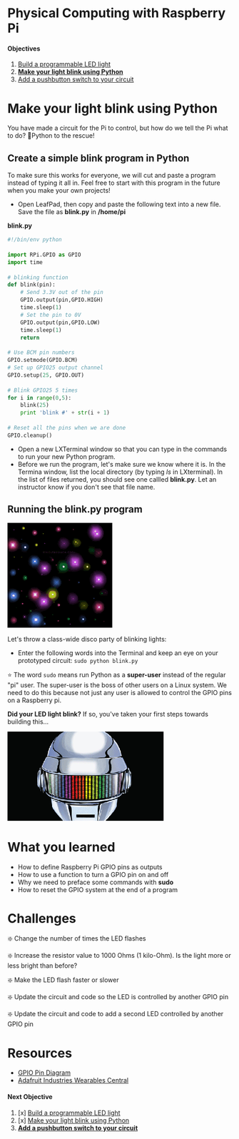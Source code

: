 Physical Computing with Raspberry Pi
====================================

#### Objectives
1. [Build a programmable LED light](01-led.md)
2. **[Make your light blink using Python](02-programming.md)**
3. [Add a pushbutton switch to your circuit](03-switch.md)

# Make your light blink using Python

You have made a circuit for the Pi to control, but how do we tell the Pi what to do? :snake:Python to the rescue!

## Create a simple blink program in Python

To make sure this works for everyone, we will cut and paste a program instead of typing it all in. Feel free to start with this program in the future when you make your own projects!

* Open LeafPad, then copy and paste the following text into a new file. Save the file as **blink.py** in **/home/pi**

**blink.py**

```python
#!/bin/env python

import RPi.GPIO as GPIO
import time

# blinking function
def blink(pin):
    # Send 3.3V out of the pin    
    GPIO.output(pin,GPIO.HIGH)
    time.sleep(1)
    # Set the pin to 0V
    GPIO.output(pin,GPIO.LOW)
    time.sleep(1)
    return

# Use BCM pin numbers
GPIO.setmode(GPIO.BCM)
# Set up GPIO25 output channel
GPIO.setup(25, GPIO.OUT)

# Blink GPIO25 5 times
for i in range(0,5):
    blink(25)
    print 'blink #' + str(i + 1)

# Reset all the pins when we are done
GPIO.cleanup()
```

* Open a new LXTerminal window so that you can type in the commands to run your new Python program. 
* Before we run the program, let's make sure we know where it is. In the Termina window, list the local directory (by typing *ls* in LXterminal). In the list of files returned, you should see one callled **blink.py**. Let an instructor know if you don't see that file name. 

## Running the blink.py program

![Blinken Lights](images/blinken.gif)

Let's throw a class-wide disco party of blinking lights:

* Enter the following words into the Terminal and keep an eye on your prototyped circuit: `sudo python blink.py`

:star: The word `sudo` means run Python as a **super-user** instead of the regular "pi" user. The super-user is the boss of other users on a Linux system. We need to do this because not just any user is allowed to control the GPIO pins on a Raspberry pi. 

**Did your LED light blink?** If so, you've taken your first steps towards building this...

![Daft Punk Helmet](images/daft.gif)

# What you learned
* How to define Raspberry Pi GPIO pins as outputs
* How to use a function to turn a GPIO pin on and off
* Why we need to preface some commands with **sudo**
* How to reset the GPIO system at the end of a program

# Challenges
:sparkle: Change the number of times the LED flashes

:sparkle: Increase the resistor value to 1000 Ohms (1 kilo-Ohm). Is the light more or less bright than before?

:sparkle: Make the LED flash faster or slower

:sparkle: Update the circuit and code so the LED is controlled by another GPIO pin

:sparkle: Update the circuit and code to add a second LED controlled by another GPIO pin

# Resources
* [GPIO Pin Diagram](images/GPIO_Pi2.png)
* [Adafruit Industries Wearables Central](http://www.adafruit.com/category/65)

#### Next Objective
1. [x] [Build a programmable LED light](01-led.md)
2. [x] [Make your light blink using Python](02-programming.md)
3. **[Add a pushbutton switch to your circuit](03-switch.md)**
